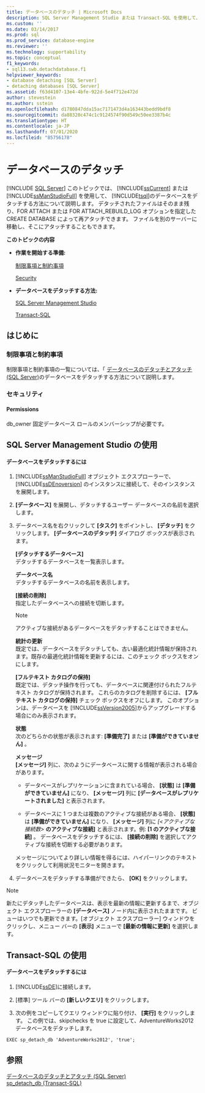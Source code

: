 ```yaml
---
title: データベースのデタッチ | Microsoft Docs
description: SQL Server Management Studio または Transact-SQL を使用して、SQL Server でデータベースをデタッチする方法について説明します。 ファイルは再アタッチするか、別のサーバーにアタッチすることができます。
ms.custom: ''
ms.date: 03/14/2017
ms.prod: sql
ms.prod_service: database-engine
ms.reviewer: ''
ms.technology: supportability
ms.topic: conceptual
f1_keywords:
- sql13.swb.detachdatabase.f1
helpviewer_keywords:
- database detaching [SQL Server]
- detaching databases [SQL Server]
ms.assetid: f63d4107-13e4-4bfe-922d-5e4f712e472d
author: stevestein
ms.author: sstein
ms.openlocfilehash: d1780847dda15ac7171473d4a163443bedd9bdf8
ms.sourcegitcommit: da88320c474c1c9124574f90d549c50ee3387b4c
ms.translationtype: HT
ms.contentlocale: ja-JP
ms.lasthandoff: 07/01/2020
ms.locfileid: "85756178"
---
```

# <a name="detach-a-database"></a>データベースのデタッチ
 [!INCLUDE [SQL Server](../../includes/applies-to-version/sqlserver.md)]
  このトピックでは、 [!INCLUDE[ssCurrent](../../includes/sscurrent-md.md)] または [!INCLUDE[ssManStudioFull](../../includes/ssmanstudiofull-md.md)] を使用して、 [!INCLUDE[tsql](../../includes/tsql-md.md)]のデータベースをデタッチする方法について説明します。 デタッチされたファイルはそのまま残り、FOR ATTACH または FOR ATTACH_REBUILD_LOG オプションを指定した CREATE DATABASE によって再アタッチできます。 ファイルを別のサーバーに移動し、そこにアタッチすることもできます。  
  
 **このトピックの内容**  
  
-   **作業を開始する準備:**  
  
     [制限事項と制約事項](#Restrictions)  
  
     [Security](#Security)  
  
-   **データベースをデタッチする方法:**  
  
     [SQL Server Management Studio](#SSMSProcedure)  
  
     [Transact-SQL](#TsqlProcedure)  
  
##  <a name="before-you-begin"></a><a name="BeforeYouBegin"></a> はじめに  
  
###  <a name="limitations-and-restrictions"></a><a name="Restrictions"></a> 制限事項と制約事項  
 制限事項と制約事項の一覧については、「 [データベースのデタッチとアタッチ &#40;SQL Server&#41;](../../relational-databases/databases/database-detach-and-attach-sql-server.md)のデータベースをデタッチする方法について説明します。  
  
###  <a name="security"></a><a name="Security"></a> セキュリティ  
  
####  <a name="permissions"></a><a name="Permissions"></a> Permissions  
 db_owner 固定データベース ロールのメンバーシップが必要です。  
  
##  <a name="using-sql-server-management-studio"></a><a name="SSMSProcedure"></a> SQL Server Management Studio の使用  
  
#### <a name="to-detach-a-database"></a>データベースをデタッチするには  
  
1.  [!INCLUDE[ssManStudioFull](../../includes/ssmanstudiofull-md.md)] オブジェクト エクスプローラーで、 [!INCLUDE[ssDEnoversion](../../includes/ssdenoversion-md.md)] のインスタンスに接続して、そのインスタンスを展開します。  
  
2.  **[データベース]** を展開し、デタッチするユーザー データベースの名前を選択します。  
  
3.  データベース名を右クリックして **[タスク]** をポイントし、 **[デタッチ]** をクリックします。 **[データベースのデタッチ]** ダイアログ ボックスが表示されます。  
  
     **[デタッチするデータベース]**  
     デタッチするデータベースを一覧表示します。  
  
     **データベース名**  
     デタッチするデータベースの名前を表示します。  
  
     **[接続の削除]**  
     指定したデータベースへの接続を切断します。  
  
    > [!NOTE]  
    >  アクティブな接続があるデータベースをデタッチすることはできません。  
  
     **統計の更新**  
     既定では、データベースをデタッチしても、古い最適化統計情報が保持されます。既存の最適化統計情報を更新するには、このチェック ボックスをオンにします。  
  
     **[フルテキスト カタログの保持]**  
     既定では、デタッチ操作を行っても、データベースに関連付けられたフルテキスト カタログが保持されます。 これらのカタログを削除するには、 **[フルテキスト カタログの保持]** チェック ボックスをオフにします。 このオプションは、データベースを [!INCLUDE[ssVersion2005](../../includes/ssversion2005-md.md)]からアップグレードする場合にのみ表示されます。  
  
     **状態**  
     次のどちらかの状態が表示されます: **[準備完了]** または **[準備ができていません]** 。  
  
     **メッセージ**  
     **[メッセージ]** 列に、次のようにデータベースに関する情報が表示される場合があります。  
  
    -   データベースがレプリケーションに含まれている場合、 **[状態]** は **[準備ができていません]** になり、 **[メッセージ]** 列に **[データベースがレプリケートされました]** と表示されます。  
  
    -   データベースに 1 つまたは複数のアクティブな接続がある場合、 **[状態]** は **[準備ができていません]** になり、 **[メッセージ]** 列に _[<アクティブな接続数>_ **のアクティブな接続]** と表示されます。例: **[1 のアクティブな接続]** 。 データベースをデタッチするには、 **[接続の削除]** を選択してアクティブな接続を切断する必要があります。  
  
     メッセージについてより詳しい情報を得るには、ハイパーリンクのテキストをクリックして利用状況モニターを開きます。  
  
4.  データベースをデタッチする準備ができたら、 **[OK]** をクリックします。  
  
> [!NOTE]  
>  新たにデタッチしたデータベースは、表示を最新の情報に更新するまで、オブジェクト エクスプローラーの **[データベース]** ノード内に表示されたままです。 ビューはいつでも更新できます。[オブジェクト エクスプローラー] ウィンドウをクリックし、メニュー バーの **[表示]** メニューで **[最新の情報に更新]** を選択します。  
  
##  <a name="using-transact-sql"></a><a name="TsqlProcedure"></a> Transact-SQL の使用  
  
#### <a name="to-detach-a-database"></a>データベースをデタッチするには  
  
1.  [!INCLUDE[ssDE](../../includes/ssde-md.md)]に接続します。  
  
2.  [標準] ツール バーの **[新しいクエリ]** をクリックします。  
  
3.  次の例をコピーしてクエリ ウィンドウに貼り付け、 **[実行]** をクリックします。 この例では、skipchecks を true に設定して、AdventureWorks2012 データベースをデタッチします。  
  
```  
EXEC sp_detach_db 'AdventureWorks2012', 'true';  
```  
  
## <a name="see-also"></a>参照  
 [データベースのデタッチとアタッチ &#40;SQL Server&#41;](../../relational-databases/databases/database-detach-and-attach-sql-server.md)   
 [sp_detach_db &#40;Transact-SQL&#41;](../../relational-databases/system-stored-procedures/sp-detach-db-transact-sql.md)  
  
  
